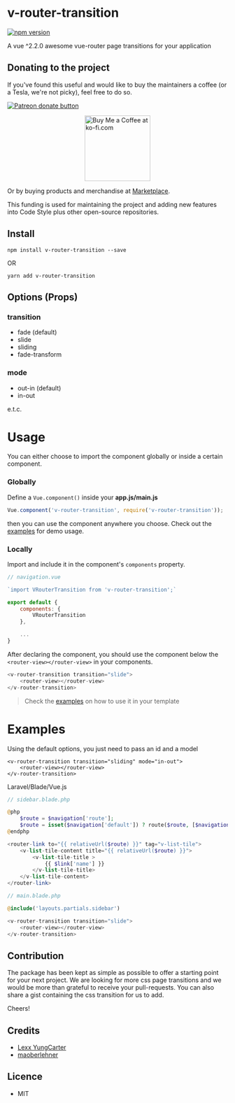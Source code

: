 # v-router-transition

[![npm version](https://badge.fury.io/js/v-router-transition.svg)](https://badge.fury.io/js/v-router-transition)

A vue ^2.2.0 awesome vue-router page transitions for your application

## Donating to the project
If you've found this useful and would like to buy the maintainers a coffee (or a Tesla, we're not picky), feel free to do so.

<a href="https://patreon.com/lexxyungcarter"><img src="https://c5.patreon.com/external/logo/become_a_patron_button.png" alt="Patreon donate button" /> </a>

<a href="https://ko-fi.com/acelords" target="_blank" title="Buy me a Coffee"><img width="150" style="border:0px;width:150px;display:block;margin:0 auto" src="https://az743702.vo.msecnd.net/cdn/kofi2.png?v=0" border="0" alt="Buy Me a Coffee at ko-fi.com" /></a>

Or by buying products and merchandise at [Marketplace](https://store.acelords.space).

This funding is used for maintaining the project and adding new features into Code Style plus other open-source repositories.

## Install
`npm install v-router-transition --save`

OR

`yarn add v-router-transition`

## Options (Props)

### transition
- fade (default)
- slide
- sliding
- fade-transform

### mode
- out-in (default)
- in-out

e.t.c.

# Usage
You can either choose to import the component globally or inside a certain component.

### Globally
Define a `Vue.component()` inside your **app.js/main.js**
```js
Vue.component('v-router-transition', require('v-router-transition'));
```

then you can use the component anywhere you choose. Check out the [examples](#examples) for demo usage.

### Locally
Import and include it in the component's `components` property.
```js
// navigation.vue

`import VRouterTransition from 'v-router-transition';`

export default {
    components: {
        VRouterTransition
    },

    ...
}

```

After declaring the component, you should use the component below the
`<router-view></router-view>` in your components.

```js
<v-router-transition transition="slide">
    <router-view></router-view>
</v-router-transition>
```

> Check the [examples](#examples) on how to use it in your template

# Examples
Using the default options, you just need to pass an id and a model
```
<v-router-transition transition="sliding" mode="in-out">
    <router-view></router-view>
</v-router-transition>
```

Laravel/Blade/Vue.js
```php
// sidebar.blade.php

@php
    $route = $navigation['route'];
    $route = isset($navigation['default']) ? route($route, [$navigation['default']]) : route($route);
@endphp

<router-link to="{{ relativeUrl($route) }}" tag="v-list-tile">
    <v-list-tile-content title="{{ relativeUrl($route) }}">
        <v-list-tile-title >
            {{ $link['name'] }}
        </v-list-tile-title>
    </v-list-tile-content>
</router-link>
```

```php
// main.blade.php

@include('layouts.partials.sidebar')

<v-router-transition transition="slide">
    <router-view></router-view>
</v-router-transition>
```

## Contribution
The package has been kept as simple as possible to offer a starting point for your next project. We are looking for more
css page transitions and we would be more than grateful to receive your pull-requests. You can also share a gist containing
the css transition for us to add.

Cheers!

## Credits
- [Lexx YungCarter](https://github.com/lexxyungcarter)
- [maoberlehner](https://github.com/maoberlehner/vue-router-page-transitions)

## Licence
- MIT